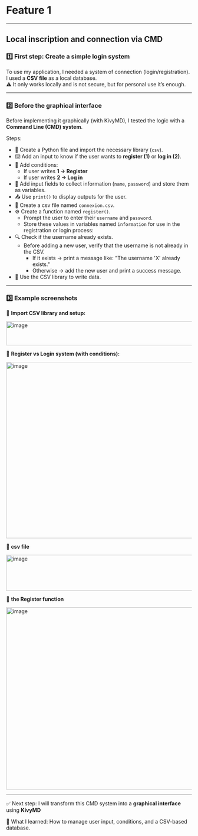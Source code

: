 # Feature 1

---

## Local inscription and connection via CMD

### 1️⃣ First step: Create a simple login system
To use my application, I needed a system of connection (login/registration).  
I used a **CSV file** as a local database.  
⚠️ It only works locally and is not secure, but for personal use it’s enough.

---

### 2️⃣ Before the graphical interface
Before implementing it graphically (with KivyMD), I tested the logic with a **Command Line (CMD) system**.

Steps:
- 📂 Create a Python file and import the necessary library (`csv`).
- ⌨️ Add an input to know if the user wants to **register (1)** or **log in (2)**.
- 🔄 Add conditions:  
  - If user writes **1 → Register**  
  - If user writes **2 → Log in**
- 📝 Add input fields to collect information (`name`, `password`) and store them as variables.
- 📤 Use `print()` to display outputs for the user.
- 📂 Create a csv file named `connexion.csv`.
- ⚙️ Create a function named `register()`.
  - Prompt the user to enter their `username` and `password`.
  - Store these values in variables named `information` for use in the registration or login process:
- 🔍 Check if the username already exists.
  - Before adding a new user, verify that the username is not already in the CSV.
    - If it exists → print a message like: "The username 'X' already exists."
    - Otherwise → add the new user and print a success message.
- 💾 Use the CSV library to write data.







---

### 3️⃣ Example screenshots

📌 **Import CSV library and setup:**

<img width="1247" height="65" alt="image" src="https://github.com/user-attachments/assets/088b1903-8daf-4ea8-8325-72578d2aca37" />

📌 **Register vs Login system (with conditions):**

<img width="1248" height="477" alt="image" src="https://github.com/user-attachments/assets/00c9716d-b9b7-4a5b-bc82-12f09ce832dd" />

📌 **csv file**

<img width="1253" height="97" alt="image" src="https://github.com/user-attachments/assets/b53d16be-b5d0-48c7-9c2f-0ad9c437df1f" />

📌 **the Register function**

<img width="1243" height="493" alt="image" src="https://github.com/user-attachments/assets/51e77313-b280-4916-ae17-c1d682e801d1" />


---

✅ Next step: I will transform this CMD system into a **graphical interface** using **KivyMD**

📘 What I learned: How to manage user input, conditions, and a CSV-based database.
